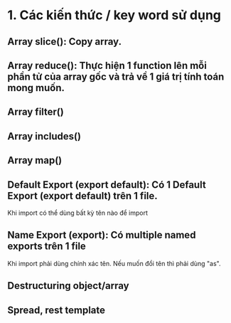 # 1. Các kiến thức / key word sử dụng

## Array slice(): Copy array.

## Array reduce(): Thực hiện 1 function lên mỗi phần tử của array gốc và trả về 1 giá trị tính toán mong muốn.

## Array filter()

## Array includes()

## Array map()

## Default Export (export default): Có 1 Default Export (export default) trên 1 file.

Khi import có thể dùng bất kỳ tên nào để import

## Name Export (export): Có multiple named exports trên 1 file

Khi import phải dùng chính xác tên. Nếu muốn đổi tên thì phải dùng "as".

## Destructuring object/array

## Spread, rest template
